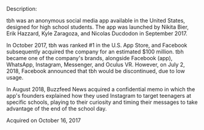 Description:

tbh was an anonymous social media app available in the United States, designed for high school students. The app was launched by Nikita Bier, Erik Hazzard, Kyle Zaragoza, and Nicolas Ducdodon in September 2017.

In October 2017, tbh was ranked #1 in the U.S. App Store, and Facebook subsequently acquired the company for an estimated $100 million. tbh became one of the company's brands, alongside Facebook (app), WhatsApp, Instagram, Messenger, and Oculus VR. However, on July 2, 2018, Facebook announced that tbh would be discontinued, due to low usage.

In August 2018, Buzzfeed News acquired a confidential memo in which the app's founders explained how they used Instagram to target teenagers at specific schools, playing to their curiosity and timing their messages to take advantage of the end of the school day.

Acquired on October 16, 2017